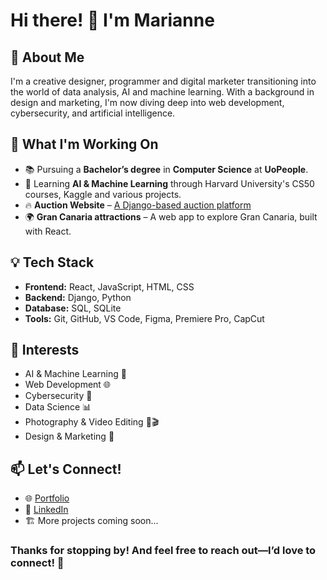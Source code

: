 # Hi there! 👋 I'm Marianne

## 🚀 About Me
I'm a creative designer, programmer and digital marketer transitioning into the world of data analysis, AI and machine learning. With a background in design and marketing, I'm now diving deep into web development, cybersecurity, and artificial intelligence.

## 🎯 What I'm Working On
- 📚 Pursuing a **Bachelor’s degree** in **Computer Science** at **UoPeople**.
- 🤖 Learning **AI & Machine Learning** through Harvard University's CS50 courses, Kaggle and various projects.
- 🔥 **Auction Website** – [A Django-based auction platform](https://youtu.be/kwKLr3imOpk) 
- 🌍 **Gran Canaria attractions** – A web app to explore Gran Canaria, built with React.

## 💡 Tech Stack
- **Frontend:** React, JavaScript, HTML, CSS
- **Backend:** Django, Python
- **Database:** SQL, SQLite
- **Tools:** Git, GitHub, VS Code, Figma, Premiere Pro, CapCut

## 📌 Interests
- AI & Machine Learning 🤖
- Web Development 🌐
- Cybersecurity 🔐
- Data Science 📊
- Photography & Video Editing 📸🎬
- Design & Marketing 🎨

## 📫 Let's Connect!
- 🌐 [Portfolio](https://www.mariannebm.com/) 
- 💼 [LinkedIn](https://www.linkedin.com/in/mariannebm)
- 🏗 More projects coming soon...

### Thanks for stopping by! And feel free to reach out—I’d love to connect! 🚀


